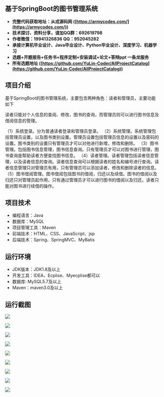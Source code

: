 ## 基于SpringBoot的图书管理系统

- <b>完整代码获取地址：从戎源码网 ([https://armycodes.com/](https://armycodes.com/))</b>
- <b>技术探讨、资料分享，请加QQ群：692619798</b> 
- <b>作者微信：19941326836  QQ：952045282</b> 
- <b>承接计算机毕业设计、Java毕业设计、Python毕业设计、深度学习、机器学习</b>
- <b>选题+开题报告+任务书+程序定制+安装调试+论文+答辩ppt 一条龙服务</b>
- <b>所有选题地址 ([https://github.com/YuLin-Coder/AllProjectCatalog](https://github.com/YuLin-Coder/AllProjectCatalog)) </b>

## 项目介绍
基于SpringBoot的图书管理系统，主要包含两种角色：读者和管理员，主要功能如下

读者只能对个人信息的查阅、修改，图书的查询，而管理员则可以进行图书信息及借阅信息的管理。

（1）系统登录。分为普通读者登录和管理员登录。
（2）系统管理。系统管理包括管理员设置，以及图书类别设置。管理员设置包括管理员信息的设置以及密码的设置。图书类别的设置只有管理员才可以对他进行新增，修改和删除。
（3）图书管理。包括图书信息管理，图书信息查询。只有管理员才可以对图书进行管理，图书查询是帮助读者方便查找图书信息。
（4）读者管理。读者管理包括读者信息管理，以及读者信息的查询。读者信息查询可以根据读者的姓名和编号进行查询。读者信息管理只对管理员有用，只有管理员可以添加读者，修改和删除读者的信息。
（5）图书借阅管理。图书借阅包括图书的借阅，归还以及续借。图书的借阅以及归还只对管理员起作用，只有通过管理员才可以进行图书的借阅以及归还。读者只能对图书进行续借的操作。

## 项目技术
- 编程语言：Java
- 数据库：MySQL
- 项目管理工具：Maven
- 前端技术：HTML、CSS、JavaScript、jsp
- 后端技术：Spring、SpringMVC、MyBatis

## 运行环境
- JDK版本：JDK1.8及以上
- 开发工具：IDEA、Ecplise、Myecplise都可以
- 数据库: MySQL5.7及以上
- Maven：maven3.0及以上

## 运行截图
![](screenshot/1.png)

![](screenshot/2.png)

![](screenshot/3.png)

![](screenshot/4.png)

![](screenshot/5.png)

![](screenshot/6.png)

![](screenshot/7.png)

![](screenshot/8.png)

![](screenshot/9.png)
